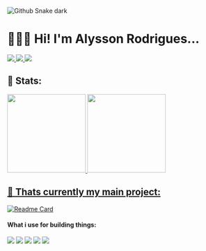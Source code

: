 ![Github Snake dark](https://github.com/alysson-tecnobit/alysson-tecnobit/blob/output/github-contribution-grid-snake.svg)

# 🫠🇧🇷 Hi! I'm Alysson Rodrigues...
<a href="">
  <img src="https://img.shields.io/badge/GitHub-100000?style=for-the-badge&logo=github&logoColor=white">
</a>
<a href="">
  <img src="https://img.shields.io/badge/LinkedIn-0077B5?style=for-the-badge&logo=linkedin&logoColor=white">
</a>
<a href="">
  <img src="https://img.shields.io/badge/Twitter-1DA1F2?style=for-the-badge&logo=twitter&logoColor=white">

</a>

## 🐌 Stats:

<div>
  <a href="https://github.com/rafaballerini">
  <img height="180em" src="https://github-readme-stats.vercel.app/api?username=Alysson-Rodrigues&show_icons=true&theme=midnight-purple&include_all_commits=true&count_private=true"/>
  <img height="180em" src="https://github-readme-stats.vercel.app/api/top-langs/?username=Alysson-Rodrigues&layout=compact&langs_count=7&theme=midnight-purple"/>
</div>



## 🚀 Thats currently my main project:

[![Readme Card](https://github-readme-stats.vercel.app/api/pin/?username=Alysson-Rodrigues&repo=zepheron&theme=midnight-purple)](https://github.com/Alysson-Rodrigues/zepheron)


#### What i use for building things:

<div display="block">
<img src="https://img.shields.io/badge/Laravel-FF2D20?style=for-the-badge&logo=laravel&logoColor=white">
<img src="https://img.shields.io/badge/React-20232A?style=for-the-badge&logo=react&logoColor=61DAFB">
<img src="https://img.shields.io/badge/HTML-239120?style=for-the-badge&logo=html5&logoColor=white">
<img src="https://img.shields.io/badge/CSS-239120?&style=for-the-badge&logo=css3&logoColor=white">
<img src="https://img.shields.io/badge/Tailwind_CSS-38B2AC?style=for-the-badge&logo=tailwind-css&logoColor=white">
</div>

<br> <br>
